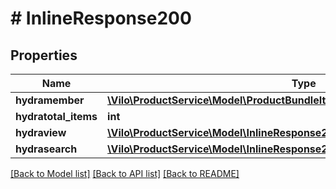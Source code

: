 # # InlineResponse200

## Properties

Name | Type | Description | Notes
------------ | ------------- | ------------- | -------------
**hydramember** | [**\Vilo\ProductService\Model\ProductBundleItemJsonldProductBundleItemRead[]**](ProductBundleItemJsonldProductBundleItemRead.md) |  |
**hydratotal_items** | **int** |  | [optional]
**hydraview** | [**\Vilo\ProductService\Model\InlineResponse200HydraView**](InlineResponse200HydraView.md) |  | [optional]
**hydrasearch** | [**\Vilo\ProductService\Model\InlineResponse200HydraSearch**](InlineResponse200HydraSearch.md) |  | [optional]

[[Back to Model list]](../../README.md#models) [[Back to API list]](../../README.md#endpoints) [[Back to README]](../../README.md)
